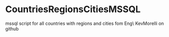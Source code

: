 # CountriesRegionsCitiesMSSQL
mssql script for all countries with regions and cities fom Eng\ KevMorelli on github
